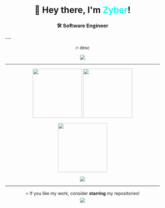 
<h1 align="center">👋 Hey there, I'm <span style="color:#00FFFF">Zyber</span>!</h1>
<h3 align='center'>🛠️ Software Engineer</h3>
---

<p align='center'>🔥 desc</p>


<p align="center">
  <img src="https://skillicons.dev/icons?i=py,js,cpp,cs,html,css,nodejs,react,git,github&theme=dark"/>
</p>


---


<p align="center">
  <img src="https://github-readme-stats.vercel.app/api?username=Zyber09&theme=tokyonight&show_icons=true&hide_border=true&count_private=true" height="160" />
  <img src="https://github-readme-streak-stats.herokuapp.com?user=Zyber09&theme=tokyonight&hide_border=true" height="160" />
</p>
<p align="center">
  <img src="https://github-readme-stats.vercel.app/api/top-langs/?username=Zyber09&theme=tokyonight&layout=compact&hide_border=true" height="160"/>
</p>


<p align='center'><a href="https://github.com/Zyber09"><img src="https://img.shields.io/badge/GitHub-000?style=for-the-badge&logo=github&logoColor=white"/></a></p>

---

<p align="center">
⭐ If you like my work, consider <b>starring</b> my repositories!<br/>
<img src="https://komarev.com/ghpvc/?username=Zyber09&style=flat-square&color=blue"/>
</p>

